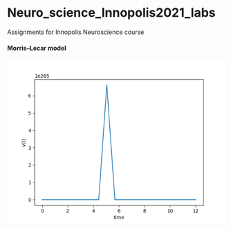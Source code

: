 # Neuro_science_Innopolis2021_labs
Assignments for Innopolis Neuroscience course

#### Morris–Lecar model

![](https://github.com/MostafaAhmed95/Neuro_science_Innopolis2021_labs/blob/main/Figure_1.png)
